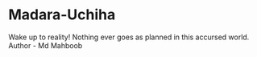 # Madara-Uchiha
Wake up to reality! Nothing ever goes as planned in this accursed world.
<br>
Author - Md Mahboob
